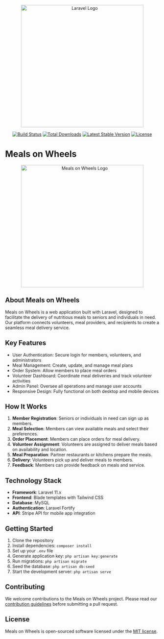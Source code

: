 <p align="center"><a href="https://laravel.com" target="_blank"><img src="https://raw.githubusercontent.com/laravel/art/master/logo-lockup/5%20SVG/2%20CMYK/1%20Full%20Color/laravel-logolockup-cmyk-red.svg" width="400" alt="Laravel Logo"></a></p>

<p align="center">
<a href="https://travis-ci.org/laravel/framework"><img src="https://travis-ci.org/laravel/framework.svg" alt="Build Status"></a>
<a href="https://packagist.org/packages/laravel/framework"><img src="https://img.shields.io/packagist/dt/laravel/framework" alt="Total Downloads"></a>
<a href="https://packagist.org/packages/laravel/framework"><img src="https://img.shields.io/packagist/v/laravel/framework" alt="Latest Stable Version"></a>
<a href="https://packagist.org/packages/laravel/framework"><img src="https://img.shields.io/packagist/l/laravel/framework" alt="License"></a>
</p>

# Meals on Wheels

<p align="center"><img src="{{ url('images/logo.png') }}" width="400" alt="Meals on Wheels Logo"></p>

## About Meals on Wheels

Meals on Wheels is a web application built with Laravel, designed to facilitate the delivery of nutritious meals to seniors and individuals in need. Our platform connects volunteers, meal providers, and recipients to create a seamless meal delivery service.

## Key Features

- User Authentication: Secure login for members, volunteers, and administrators
- Meal Management: Create, update, and manage meal plans
- Order System: Allow members to place meal orders
- Volunteer Dashboard: Coordinate meal deliveries and track volunteer activities
- Admin Panel: Oversee all operations and manage user accounts
- Responsive Design: Fully functional on both desktop and mobile devices

## How It Works

1. **Member Registration**: Seniors or individuals in need can sign up as members.
2. **Meal Selection**: Members can view available meals and select their preferences.
3. **Order Placement**: Members can place orders for meal delivery.
4. **Volunteer Assignment**: Volunteers are assigned to deliver meals based on availability and location.
5. **Meal Preparation**: Partner restaurants or kitchens prepare the meals.
6. **Delivery**: Volunteers pick up and deliver meals to members.
7. **Feedback**: Members can provide feedback on meals and service.

## Technology Stack

- **Framework**: Laravel 11.x
- **Frontend**: Blade templates with Tailwind CSS
- **Database**: MySQL
- **Authentication**: Laravel Fortify
- **API**: Stripe API for mobile app integration

## Getting Started

1. Clone the repository
2. Install dependencies: `composer install`
3. Set up your `.env` file
4. Generate application key: `php artisan key:generate`
5. Run migrations: `php artisan migrate`
6. Seed the database: `php artisan db:seed`
7. Start the development server: `php artisan serve`

## Contributing

We welcome contributions to the Meals on Wheels project. Please read our [contribution guidelines](CONTRIBUTING.md) before submitting a pull request.

## License

Meals on Wheels is open-sourced software licensed under the [MIT license](https://opensource.org/licenses/MIT).